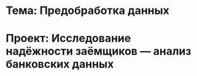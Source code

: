 # Тема: Предобработка данных 

# Проект: Исследование надёжности заёмщиков — анализ банковских данных
